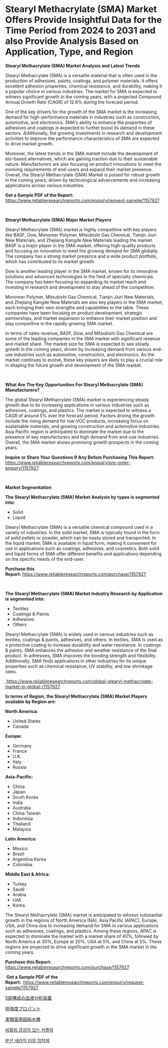 <p><h1>Stearyl Methacrylate (SMA) Market Offers Provide Insightful Data for the Time Period from 2024 to 2031 and also Provide Analysis Based on Application, Type, and Region</h1></p><p><strong>Stearyl Methacrylate (SMA) Market Analysis and Latest Trends</strong></p>
<p><p>Stearyl Methacrylate (SMA) is a versatile material that is often used in the production of adhesives, paints, coatings, and polymer materials. It offers excellent adhesion properties, chemical resistance, and durability, making it a popular choice in various industries. The market for SMA is expected to witness significant growth in the coming years, with a projected Compound Annual Growth Rate (CAGR) of 12.6% during the forecast period.</p><p>One of the key drivers for the growth of the SMA market is the increasing demand for high-performance materials in industries such as construction, automotive, and electronics. SMA's ability to enhance the properties of adhesives and coatings is expected to further boost its demand in these sectors. Additionally, the growing investments in research and development activities to improve the performance characteristics of SMA are expected to drive market growth.</p><p>Moreover, the latest trends in the SMA market include the development of bio-based alternatives, which are gaining traction due to their sustainable nature. Manufacturers are also focusing on product innovations to meet the evolving requirements of end-users and expand their market presence. Overall, the Stearyl Methacrylate (SMA) Market is poised for robust growth in the coming years, driven by technological advancements and increasing applications across various industries.</p></p>
<p><strong>Get a Sample PDF of the Report:&nbsp;</strong> <a href="https://www.reliableresearchreports.com/enquiry/request-sample/1157927">https://www.reliableresearchreports.com/enquiry/request-sample/1157927</a></p>
<p>&nbsp;</p>
<p><strong>Stearyl Methacrylate (SMA) Major Market Players</strong></p>
<p><p>Stearyl Methacrylate (SMA) market is highly competitive with key players like BASF, Dow, Monomer Polymer, Mitsubishi Gas Chemical, Tianjin Jiuri New Materials, and Zhejiang Kangde New Materials leading the market. BASF is a major player in the SMA market, offering high-quality products and focusing on innovation to meet the growing demand for SMA globally. The company has a strong market presence and a wide product portfolio, which has contributed to its market growth.</p><p>Dow is another leading player in the SMA market, known for its innovative solutions and advanced technologies in the field of specialty chemicals. The company has been focusing on expanding its market reach and investing in research and development to stay ahead of the competition.</p><p>Monomer Polymer, Mitsubishi Gas Chemical, Tianjin Jiuri New Materials, and Zhejiang Kangde New Materials are also key players in the SMA market, each bringing their own strengths and capabilities to the table. These companies have been focusing on product development, strategic partnerships, and market expansion to enhance their market position and stay competitive in the rapidly growing SMA market.</p><p>In terms of sales revenue, BASF, Dow, and Mitsubishi Gas Chemical are some of the leading companies in the SMA market with significant revenue and market share. The market size for SMA is expected to see steady growth in the coming years, driven by increasing demand from various end-use industries such as automotive, construction, and electronics. As the market continues to evolve, these key players are likely to play a crucial role in shaping the future growth and development of the SMA market.</p></p>
<p>&nbsp;</p>
<p><strong>What Are The Key Opportunities For Stearyl Methacrylate (SMA) Manufacturers?</strong></p>
<p><p>The global Stearyl Methacrylate (SMA) market is experiencing steady growth due to its increasing applications in various industries such as adhesives, coatings, and plastics. The market is expected to witness a CAGR of around 5% over the forecast period. Factors driving the growth include the rising demand for low-VOC products, increasing focus on sustainable materials, and growing construction and automotive industries. Asia Pacific region is anticipated to dominate the market due to the presence of key manufacturers and high demand from end-use industries. Overall, the SMA market shows promising growth prospects in the coming years.</p></p>
<p><strong>Inquire or Share Your Questions If Any Before Purchasing This Report:</strong> <a href="https://www.reliableresearchreports.com/enquiry/pre-order-enquiry/1157927">https://www.reliableresearchreports.com/enquiry/pre-order-enquiry/1157927</a></p>
<p>&nbsp;</p>
<p><strong>Market Segmentation</strong></p>
<p><strong>The Stearyl Methacrylate (SMA) Market Analysis by types is segmented into:</strong></p>
<p><ul><li>Solid</li><li>Liquid</li></ul></p>
<p><p>Stearyl Methacrylate (SMA) is a versatile chemical compound used in a variety of industries. In the solid market, SMA is typically found in the form of solid pellets or powder, which can be easily stored and transported. In the liquid market, SMA is available in liquid form, making it convenient for use in applications such as coatings, adhesives, and cosmetics. Both solid and liquid forms of SMA offer different benefits and applications depending on the specific needs of the end-user.</p></p>
<p><strong>Purchase this Report:&nbsp;</strong><a href="https://www.reliableresearchreports.com/purchase/1157927">https://www.reliableresearchreports.com/purchase/1157927</a></p>
<p>&nbsp;</p>
<p><strong>The Stearyl Methacrylate (SMA) Market Industry Research by Application is segmented into:</strong></p>
<p><ul><li>Textiles</li><li>Coatings & Paints</li><li>Adhesives</li><li>Others</li></ul></p>
<p><p>Stearyl Methacrylate (SMA) is widely used in various industries such as textiles, coatings & paints, adhesives, and others. In textiles, SMA is used as a protective coating to increase durability and water resistance. In coatings & paints, SMA enhances the adhesion and weather resistance of the final product. In adhesives, SMA improves the bonding strength and flexibility. Additionally, SMA finds applications in other industries for its unique properties such as chemical resistance, UV stability, and low shrinkage rates.</p></p>
<p><a href="https://www.reliableresearchreports.com/global-stearyl-methacrylate-market-in-global-r1157927">&nbsp;https://www.reliableresearchreports.com/global-stearyl-methacrylate-market-in-global-r1157927</a></p>
<p><strong>In terms of Region, the Stearyl Methacrylate (SMA) Market Players available by Region are:</strong></p>
<p>
    <p> <strong> North America: </strong>
        <ul>
            <li>United States</li>
            <li>Canada</li>
        </ul>
        </p> 
    <p> <strong> Europe: </strong>
        <ul>
            <li>Germany</li>
            <li>France</li>
            <li>U.K.</li>
            <li>Italy</li>
            <li>Russia</li>
        </ul>
        </p> 
    <p> <strong> Asia-Pacific: </strong>
        <ul>
            <li>China</li>
            <li>Japan</li>
            <li>South Korea</li>
            <li>India</li>
            <li>Australia</li>
            <li>China Taiwan</li>
            <li>Indonesia</li>
            <li>Thailand</li>
            <li>Malaysia</li>
        </ul>
        </p> 
    <p> <strong> Latin America: </strong>
        <ul>
            <li>Mexico</li>
            <li>Brazil</li>
            <li>Argentina Korea</li>
            <li>Colombia</li>
        </ul>
        </p> 
    <p> <strong> Middle East & Africa: </strong>
        <ul>
            <li>Turkey</li>
            <li>Saudi</li>
            <li>Arabia</li>
            <li>UAE</li>
            <li>Korea</li>
        </ul>
    </p>
    </p>
<p><p>The Stearyl Methacrylate (SMA) market is anticipated to witness substantial growth in the regions of North America (NA), Asia Pacific (APAC), Europe, USA, and China due to increasing demand for SMA in various applications such as adhesives, coatings, and plastics. Among these regions, APAC is expected to dominate the market with a market share of 40%, followed by North America at 30%, Europe at 20%, USA at 5%, and China at 5%. These regions are projected to drive significant growth in the SMA market in the coming years.</p></p>
<p><strong>Purchase this Report: </strong><a href="https://www.reliableresearchreports.com/purchase/1157927">https://www.reliableresearchreports.com/purchase/1157927</a></p>
<p>&nbsp;<strong>Get a Sample PDF of the Report:&nbsp;&nbsp;</strong><a href="https://www.reliableresearchreports.com/enquiry/request-sample/1157927">https://www.reliableresearchreports.com/enquiry/request-sample/1157927</a></p>
<p><strong></strong></p>
<p><p><a href="https://medium.com/@isomgleason2023/5%E9%83%A8%E9%96%80%E3%81%AE%E8%A1%80%E6%B6%B2%E5%AD%A6%E5%88%86%E6%9E%90%E8%A3%85%E7%BD%AE%E5%B8%82%E5%A0%B4%E3%81%AE%E8%A6%8F%E6%A8%A1-%E5%B8%82%E5%A0%B4%E3%82%BB%E3%82%B0%E3%83%A1%E3%83%B3%E3%83%86%E3%83%BC%E3%82%B7%E3%83%A7%E3%83%B3-%E5%B8%82%E5%A0%B4%E5%8B%95%E5%90%91%E3%81%A8%E6%88%90%E9%95%B7%E5%88%86%E6%9E%90%E4%BA%88%E6%B8%AC2031%E5%B9%B4%E3%81%BE%E3%81%A7-7b095cb6c099">5部構成の血液分析装置</a></p><p><a href="https://github.com/oafhukehf4709715/Market-Research-Report-List-2/blob/main/5603872135710.md">低強度プロパント</a></p><p><a href="https://github.com/LuzHills1972/Market-Research-Report-List-1/blob/main/2755336135709.md">実験室用超純水機</a></p><p><a href="https://github.com/HarrisonKitto2022/Market-Research-Report-List-1/blob/main/8943120141206.md">비틀림 강성이 있는 커플링</a></p><p><a href="https://medium.com/@jordybecker/%EA%B8%80%EB%A1%9C%EB%B2%8C-%EB%B6%84%EC%82%B0-%EC%84%B8%EB%9D%BC%EB%AF%B9-%ED%83%80%EC%9D%BC-%EC%A0%91%EC%B0%A9%EC%A0%9C-%EC%8B%9C%EC%9E%A5-%EA%B7%9C%EB%AA%A8-%EB%B0%8F-%EC%A0%90%EC%9C%A0%EC%9C%A8-%EB%B6%84%EC%84%9D-%EC%A0%9C%ED%92%88-%EC%9C%A0%ED%98%95%EB%B3%84-%EC%9D%91%EC%9A%A9-%EB%B6%84%EC%95%BC%EB%B3%84-%EC%A7%80%EC%97%AD%EB%B3%84-%EC%98%88%EC%B8%A1-2024-2031-588c1379f51b">분산 세라믹 타일 접착제</a></p></p>